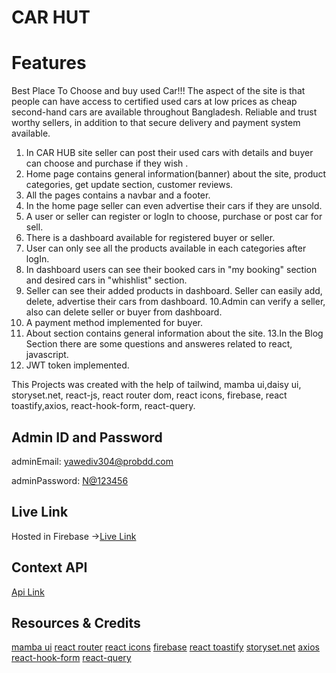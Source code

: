 # CAR HUT

# Features

Best Place To Choose and buy used Car!!!
The aspect of the site is that people can have access to certified used cars at low prices as cheap second-hand cars are available throughout Bangladesh. Reliable and trust worthy sellers, in addition to that secure delivery and payment system available.

1. In CAR HUB site seller can post their used cars with details and buyer can choose and purchase if they wish .
2. Home page contains general information(banner) about the site, product categories, get update section, customer reviews.
3. All the pages contains a navbar and a footer.
4. In the home page seller can even advertise their cars if they are unsold.
5. A user or seller can register or logIn to choose, purchase or post car for sell.
6. There is a dashboard available for registered buyer or seller.
7. User can only see all the products available in each categories after logIn.
8. In dashboard users can see their booked cars in "my booking" section and desired cars in "whishlist" section.
9. Seller can see their added products in dashboard. Seller can easily add, delete, advertise their cars from dashboard.
   10.Admin can verify a seller, also can delete seller or buyer from dashboard.
10. A payment method implemented for buyer.
11. About section contains general information about the site.
    13.In the Blog Section there are some questions and answeres related to react, javascript.
12. JWT token implemented.

This Projects was created with the help of tailwind, mamba ui,daisy ui, storyset.net, react-js, react router dom, react icons, firebase, react toastify,axios, react-hook-form, react-query.

## Admin ID and Password

adminEmail: <yawediv304@probdd.com>

adminPassword: <N@123456>

## Live Link

Hosted in Firebase ->[Live Link]()

## Context API

[Api Link]()

## Resources & Credits

[mamba ui](https://www.mambaui.com/components/article)
[react router](https://reactrouter.com/en/main)
[react icons](https://react-icons.github.io/react-icons/)
[firebase](https://console.firebase.google.com/u/0/)
[react toastify](https://www.npmjs.com/package/react-toastify)
[storyset.net](https://storyset.com/)
[axios](https://axios-http.com/docs/intro)
[react-hook-form](https://react-hook-form.com/)
[react-query](https://tanstack.com/query/v4/?from=reactQueryV3&original=https://react-query-v3.tanstack.com/)
